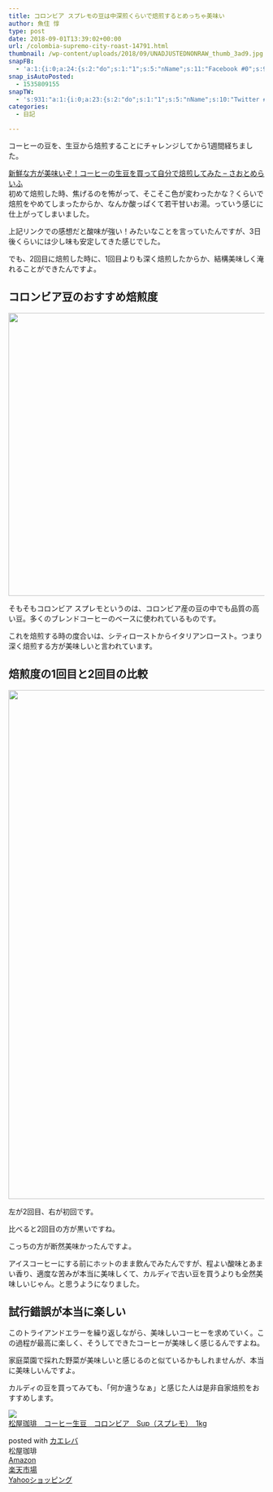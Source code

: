 ```yaml
---
title: コロンビア スプレモの豆は中深煎くらいで焙煎するとめっちゃ美味い
author: 魚住 惇
type: post
date: 2018-09-01T13:39:02+00:00
url: /colombia-supremo-city-roast-14791.html
thumbnail: /wp-content/uploads/2018/09/UNADJUSTEDNONRAW_thumb_3ad9.jpg
snapFB:
  - 'a:1:{i:0;a:24:{s:2:"do";s:1:"1";s:5:"nName";s:11:"Facebook #0";s:9:"msgFormat";s:51:"ブログを更新しました！%TITLE% %SITENAME%";s:6:"appKey";s:35:"x5g9aw2d4v22454x2w294d444a4p2b4u2z2";s:6:"appSec";s:69:"d3h0au284x2i5b4s224h5e414a4p2m5z2y2u2k584x24474e4w2p2y2d4w244q2748484";s:8:"postType";s:1:"A";s:8:"apiToUse";s:4:"fbfb";s:7:"fltrsOn";i:0;s:5:"fltrs";a:0:{}s:7:"proxyOn";i:0;s:7:"useSURL";i:0;s:1:"v";i:350;s:3:"tpt";s:0:"";s:4:"pgID";s:15:"627487850654942";s:6:"imgUpl";s:1:"T";s:10:"riComments";i:0;s:12:"riCommentsAA";i:0;s:5:"proxy";a:2:{s:5:"proxy";s:0:"";s:2:"up";s:0:"";}s:9:"wpImgSize";s:4:"full";s:5:"glpid";s:0:"";s:4:"uMsg";s:0:"";s:11:"accessToken";s:175:"EAAMjGZBx2DIABAK9Shrq8A1facZBzmI7j4gQptvfrvrC0QRXFBjndKxoJdk1x3YCLY5zT01ivVoEhYZCv0wO4N4WlEb8wNRBgIgy8OvpQQfV1zmMs4Tfgs9r2rrWnoya0gsx9AgvoAlPCKCha6ZAYq5mszCg54MRDGptJQ0xegZDZD";s:8:"authUser";s:15:"627487850654942";s:12:"authUserName";s:10:"Jun Uozumi";}}'
snap_isAutoPosted:
  - 1535809155
snapTW:
  - 's:931:"a:1:{i:0;a:23:{s:2:"do";s:1:"1";s:5:"nName";s:10:"Twitter #0";s:9:"msgFormat";s:40:"記事を書きました: %TITLE%  %URL%";s:6:"appKey";s:55:"x5g9a2494h465u554l434265454e306b4j4m474q3o3w5r4h3a3b4r3";s:6:"appSec";s:105:"d3h0ak37413l546f4u25615i4n4j3p4w384o305r3l336s5d4i4n4u3q354p3u2o4p433o50325b4m4f4r3s463t454y534r3s3l57406";s:7:"fltrsOn";i:0;s:5:"fltrs";a:0:{}s:7:"proxyOn";i:0;s:7:"useSURL";i:0;s:1:"v";i:350;s:5:"twURL";s:29:"https://twitter.com/jun3010me";s:11:"accessToken";s:50:"67790051-Zy1o3Z7D9ONCVqKqdP2QPAIhGVwkCADeltfZN9dth";s:14:"accessTokenSec";s:45:"k94u64BhC2TPT95vmy98nXsz1WUVhQEFSW2qnZM46Q5z1";s:5:"tw140";i:0;s:10:"riComments";i:0;s:11:"riCommentsM";i:0;s:12:"riCommentsAA";i:0;s:8:"attchImg";s:1:"1";s:9:"wpImgSize";s:4:"full";s:8:"isPosted";s:1:"1";s:4:"pgID";s:19:"1035884800219856897";s:7:"postURL";s:56:"https://twitter.com/jun3010me/status/1035884800219856897";s:5:"pDate";s:19:"2018-09-01 13:39:17";}}";'
categories:
  - 日記

---
```

コーヒーの豆を、生豆から焙煎することにチャレンジしてから1週間経ちました。

<a href="http://jun3010.me/coffee-self-roast-14741.html" target="_blank">新鮮な方が美味いぞ！コーヒーの生豆を買って自分で焙煎してみた – さおとめらいふ</a>  
初めて焙煎した時、焦げるのを怖がって、そこそこ色が変わったかな？くらいで焙煎をやめてしまったからか、なんか酸っぱくて若干甘いお湯。っていう感じに仕上がってしまいました。

上記リンクでの感想だと酸味が強い！みたいなことを言っていたんですが、3日後くらいには少し味も安定してきた感じでした。

でも、2回目に焙煎した時に、1回目よりも深く焙煎したからか、結構美味しく淹れることができたんですよ。

## コロンビア豆のおすすめ焙煎度

<img decoding="async" loading="lazy" class="alignnone size-full wp-image-14789" src="/wp-content/uploads/2018/09/VUzABpo0TsCQVVF4KK6NLg_thumb_3ad8.jpg" width="1411" height="556"  sizes="(max-width: 1411px) 100vw, 1411px" /> 

そもそもコロンビア スプレモというのは、コロンビア産の豆の中でも品質の高い豆。多くのブレンドコーヒーのベースに使われているものです。

これを焙煎する時の度合いは、シティローストからイタリアンロースト。つまり深く焙煎する方が美味しいと言われています。

## 焙煎度の1回目と2回目の比較

<img decoding="async" loading="lazy" class="alignnone size-full wp-image-14788" src="/wp-content/uploads/2018/09/IMG_0422.jpg" width="2668" height="1000"  sizes="(max-width: 2668px) 100vw, 2668px" /> 

左が2回目、右が初回です。

比べると2回目の方が黒いですね。

こっちの方が断然美味かったんですよ。

アイスコーヒーにする前にホットのまま飲んでみたんですが、程よい酸味とあまい香り、適度な苦みが本当に美味しくて、カルディで古い豆を買うよりも全然美味しいじゃん。と思うようになりました。

## 試行錯誤が本当に楽しい

このトライアンドエラーを繰り返しながら、美味しいコーヒーを求めていく。この過程が最高に楽しく、そうしてできたコーヒーが美味しく感じるんですよね。

家庭菜園で採れた野菜が美味しいと感じるのと似ているかもしれませんが、本当に美味しいんですよ。

カルディの豆を買ってみても、「何か違うなぁ」と感じた人は是非自家焙煎をおすすめします。

<div class="cstmreba">
  <div class="kaerebalink-box">
    <div class="kaerebalink-image">
      <a href="https://www.amazon.co.jp/exec/obidos/ASIN/B00LLR131Q/jn050191-22/" target="_blank" ><img decoding="async" src="https://images-fe.ssl-images-amazon.com/images/I/61B4DuASr5L._SL160_.jpg" style="border: none;" /></a>
    </div>
    <div class="kaerebalink-info">
      <div class="kaerebalink-name">
        <a href="https://www.amazon.co.jp/exec/obidos/ASIN/B00LLR131Q/jn050191-22/" target="_blank" >松屋珈琲　コーヒー生豆　コロンビア　Sup（スプレモ）　1kg</a></p>
        <div class="kaerebalink-powered-date">
          posted with <a href="https://kaereba.com" rel="nofollow" target="_blank">カエレバ</a>
        </div>
      </div>
      <div class="kaerebalink-detail">
        松屋珈琲
      </div>
      <div class="kaerebalink-link1">
        <div class="shoplinkamazon">
          <a href="https://www.amazon.co.jp/gp/search?keywords=%E3%82%B3%E3%83%AD%E3%83%B3%E3%83%93%E3%82%A2%20%E3%82%B9%E3%83%97%E3%83%AC%E3%83%A2%20%E7%94%9F%E8%B1%86&#038;__mk_ja_JP=%E3%82%AB%E3%82%BF%E3%82%AB%E3%83%8A&#038;tag=jn050191-22" target="_blank" >Amazon</a>
        </div>
        <div class="shoplinkrakuten">
          <a href="https://hb.afl.rakuten.co.jp/hgc/10ef1d94.c90f9829.10ef1d95.53606a39/?pc=https%3A%2F%2Fsearch.rakuten.co.jp%2Fsearch%2Fmall%2F%25E3%2582%25B3%25E3%2583%25AD%25E3%2583%25B3%25E3%2583%2593%25E3%2582%25A2%2520%25E3%2582%25B9%25E3%2583%2597%25E3%2583%25AC%25E3%2583%25A2%2520%25E7%2594%259F%25E8%25B1%2586%2F-%2Ff.1-p.1-s.1-sf.0-st.A-v.2%3Fx%3D0%26scid%3Daf_ich_link_urltxt%26m%3Dhttp%3A%2F%2Fm.rakuten.co.jp%2F" target="_blank" >楽天市場</a>
        </div>
        <div class="shoplinkyahoo">
          <a href="//ck.jp.ap.valuecommerce.com/servlet/referral?sid=3040825&#038;pid=884909937&#038;vc_url=http%3A%2F%2Fsearch.shopping.yahoo.co.jp%2Fsearch%3Fp%3D%25E3%2582%25B3%25E3%2583%25AD%25E3%2583%25B3%25E3%2583%2593%25E3%2582%25A2%2520%25E3%2582%25B9%25E3%2583%2597%25E3%2583%25AC%25E3%2583%25A2%2520%25E7%2594%259F%25E8%25B1%2586&#038;vcptn=kaereba" target="_blank" >Yahooショッピング<img decoding="async" loading="lazy" src="//ad.jp.ap.valuecommerce.com/servlet/gifbanner?sid=3040825&#038;pid=884909937" height="1" width="1" border="0" /></a>
        </div>
      </div>
    </div>
    <div class="booklink-footer">
    </div>
  </div>
</div>